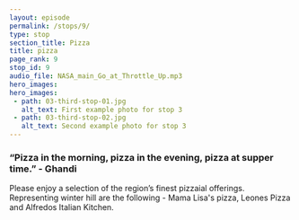 ```yaml
---
layout: episode
permalink: /stops/9/
type: stop
section_title: Pizza
title: pizza
page_rank: 9
stop_id: 9
audio_file: NASA_main_Go_at_Throttle_Up.mp3
hero_images:
hero_images:
 - path: 03-third-stop-01.jpg
   alt_text: First example photo for stop 3
 - path: 03-third-stop-02.jpg
   alt_text: Second example photo for stop 3
---
```


### “Pizza in the morning, pizza in the evening, pizza at supper time.” - Ghandi ###

Please enjoy a selection of the region’s finest pizzaial offerings. Representing winter hill are the following - Mama Lisa's pizza, Leones Pizza and Alfredos Italian Kitchen.
